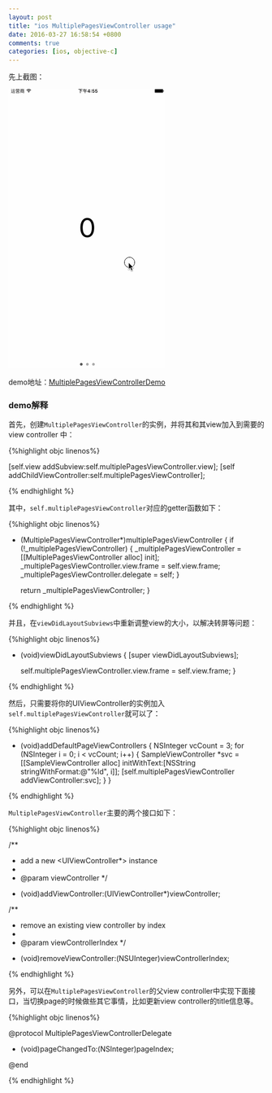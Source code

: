 ```yaml
---
layout: post
title: "ios MultiplePagesViewController usage"
date: 2016-03-27 16:58:54 +0800
comments: true
categories: [ios, objective-c]
---
```


先上截图：

![multiple_pages_view_controller_demo.gif](/images/multiple_pages_view_controller_demo.gif)

demo地址：[MultiplePagesViewControllerDemo](https://github.com/hongchaozhang/MultiplePagesViewControllerDemo.git)

### demo解释

首先，创建`MultiplePagesViewController`的实例，并将其和其view加入到需要的view controller 中：

{%highlight objc linenos%}

[self.view addSubview:self.multiplePagesViewController.view];
[self addChildViewController:self.multiplePagesViewController];

{% endhighlight %}

其中，`self.multiplePagesViewController`对应的getter函数如下：

{%highlight objc linenos%}

- (MultiplePagesViewController*)multiplePagesViewController {
    if (!_multiplePagesViewController) {
        _multiplePagesViewController = [[MultiplePagesViewController alloc] init];
        _multiplePagesViewController.view.frame = self.view.frame;
        _multiplePagesViewController.delegate = self;
    }
    
    return _multiplePagesViewController;
}

{% endhighlight %}

并且，在`viewDidLayoutSubviews`中重新调整view的大小，以解决转屏等问题：

{%highlight objc linenos%}

- (void)viewDidLayoutSubviews {
    [super viewDidLayoutSubviews];
    
    self.multiplePagesViewController.view.frame = self.view.frame;
}

{% endhighlight %}

然后，只需要将你的UIViewController的实例加入`self.multiplePagesViewController`就可以了：

{%highlight objc linenos%}

- (void)addDefaultPageViewControllers {
    NSInteger vcCount = 3;
    for (NSInteger i = 0; i < vcCount; i++) {
        SampleViewController *svc = [[SampleViewController alloc] initWithText:[NSString stringWithFormat:@"%ld", i]];
        [self.multiplePagesViewController addViewController:svc];
    }
}

{% endhighlight %}

`MultiplePagesViewController`主要的两个接口如下：

{%highlight objc linenos%}

/**
 *  add a new <UIViewController*> instance
 *
 *  @param viewController
 */
- (void)addViewController:(UIViewController*)viewController;

/**
 *  remove an existing view controller by index
 *
 *  @param viewControllerIndex
 */
- (void)removeViewController:(NSUInteger)viewControllerIndex;

{% endhighlight %}

另外，可以在`MultiplePagesViewController`的父view controller中实现下面接口，当切换page的时候做些其它事情，比如更新view controller的title信息等。

{%highlight objc linenos%}

@protocol MultiplePagesViewControllerDelegate <NSObject>

- (void)pageChangedTo:(NSInteger)pageIndex;

@end

{% endhighlight %}







